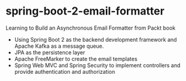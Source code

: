 # spring-boot-2-email-formatter
Learning to Build an Asynchronous Email Formatter from Packt book

+ Using Spring Boot 2 as the backend development framework and Apache Kafka as a message queue.
+ JPA as the persistence layer
+ Apache FreeMarker to create the email templates
+ Spring Web MVC and Spring Security to implement controllers and provide authentication and authorization
